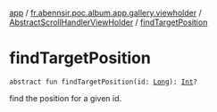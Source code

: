 [app](../../index.md) / [fr.abennsir.poc.album.app.gallery.viewholder](../index.md) / [AbstractScrollHandlerViewHolder](index.md) / [findTargetPosition](./find-target-position.md)

# findTargetPosition

`abstract fun findTargetPosition(id: `[`Long`](https://kotlinlang.org/api/latest/jvm/stdlib/kotlin/-long/index.html)`): `[`Int`](https://kotlinlang.org/api/latest/jvm/stdlib/kotlin/-int/index.html)`?`

find the position for a given id.

